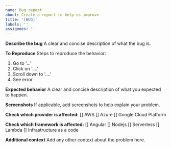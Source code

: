 ```yaml
---
name: Bug report
about: Create a report to help us improve
title: '[BUG]'
labels: ''
assignees: ''
---
```


**Describe the bug**
A clear and concise description of what the bug is.

**To Reproduce**
Steps to reproduce the behavior:

1. Go to '...'
2. Click on '....'
3. Scroll down to '....'
4. See error

**Expected behavior**
A clear and concise description of what you expected to happen.

**Screenshots**
If applicable, add screenshots to help explain your problem.

**Check which provider is affected:**
[] AWS
[] Azure
[] Google Cloud Platform

**Check which framework is affected:**
[] Angular
[] Nodejs
[] Serverless
[] Lambda
[] Infrastructure as a code

**Additional context**
Add any other context about the problem here.
